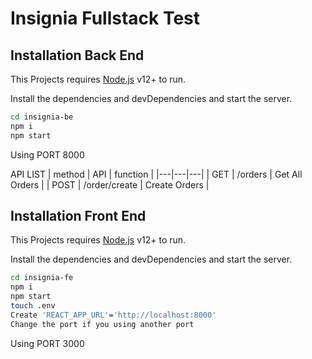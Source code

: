 # Insignia Fullstack Test

## Installation Back End

This Projects requires [Node.js](https://nodejs.org/) v12+ to run.

Install the dependencies and devDependencies and start the server.

```sh
cd insignia-be
npm i
npm start
```

Using PORT 8000

API LIST
| method  | API  | function  |
|---|---|---|
| GET  | /orders  | Get All Orders  |
| POST  | /order/create  | Create Orders  |

## Installation Front End

This Projects requires [Node.js](https://nodejs.org/) v12+ to run.

Install the dependencies and devDependencies and start the server.

```sh
cd insignia-fe
npm i
npm start
touch .env
Create 'REACT_APP_URL'='http://localhost:8000'
Change the port if you using another port
```
Using PORT 3000
